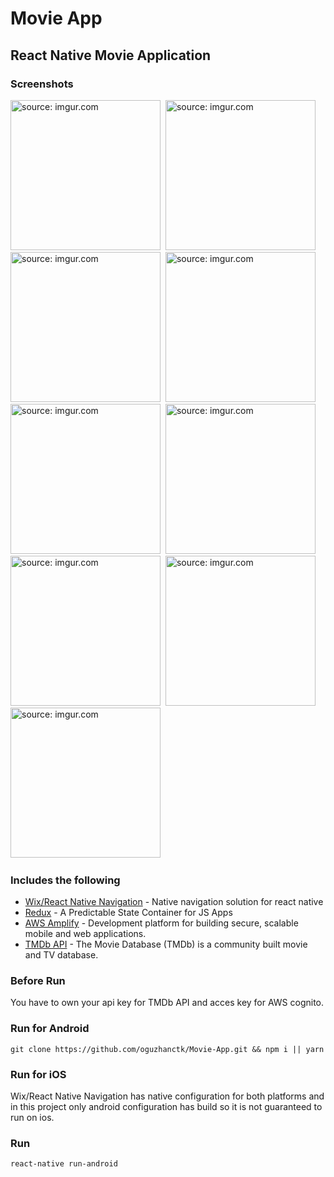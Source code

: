 # Movie App

## React Native Movie Application

### Screenshots

<img src="https://i.imgur.com/S7HrFhN.png" title="source: imgur.com" width = "240"/>&nbsp;
<img src="https://i.imgur.com/lzDJQHW.png" title="source: imgur.com" width = "240"/>&nbsp;
<img src="https://i.imgur.com/o94B2fh.png" title="source: imgur.com" width = "240"/>&nbsp;
<img src="https://i.imgur.com/0BkBCPu.png" title="source: imgur.com" width = "240"/>&nbsp;
<img src="https://i.imgur.com/hr4UFR9.png" title="source: imgur.com" width = "240"/>&nbsp;
<img src="https://i.imgur.com/bhknYHU.png" title="source: imgur.com" width = "240"/>&nbsp;
<img src="https://i.imgur.com/1aW6u4W.png" title="source: imgur.com" width = "240"/>&nbsp;
<img src="https://i.imgur.com/4LzysUR.png" title="source: imgur.com" width = "240"/>&nbsp;
<img src="https://i.imgur.com/SYR5Td8.png" title="source: imgur.com" width = "240"/>&nbsp;

### Includes the following
* [Wix/React Native Navigation](https://github.com/wix/react-native-navigation) - Native navigation solution for react native
* [Redux](https://redux.js.org/) - A Predictable State Container for JS Apps
* [AWS Amplify](https://aws.amazon.com/amplify/) - Development platform for building secure, scalable mobile and web applications.
* [TMDb API](https://www.themoviedb.org/) - The Movie Database (TMDb) is a community built movie and TV database.

### Before Run
You have to own your api key for TMDb API and acces key for AWS cognito.

### Run for Android
 
```git clone https://github.com/oguzhanctk/Movie-App.git && npm i || yarn```

### Run for iOS

Wix/React Native Navigation has native configuration for both platforms and in this project only android configuration has build so it is not guaranteed to run on ios.

### Run

```react-native run-android```